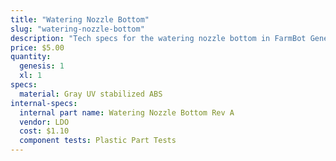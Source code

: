 ```yaml
---
title: "Watering Nozzle Bottom"
slug: "watering-nozzle-bottom"
description: "Tech specs for the watering nozzle bottom in FarmBot Genesis. Visit [our shop](http://shop.farm.bot) to purchase parts."
price: $5.00
quantity:
  genesis: 1
  xl: 1
specs:
  material: Gray UV stabilized ABS
internal-specs:
  internal part name: Watering Nozzle Bottom Rev A
  vendor: LDO
  cost: $1.10
  component tests: Plastic Part Tests
---
```

